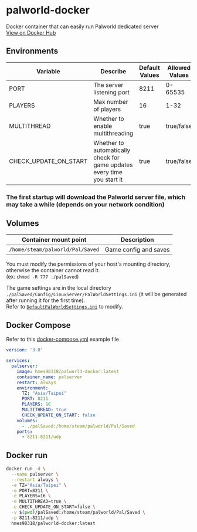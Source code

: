 # palworld-docker
Docker container that can easily run Palworld dedicated server  
[View on Docker Hub](https://hub.docker.com/r/hmes98318/palworld-docker)  


## Environments
| Variable              | Describe                          | Default Values | Allowed Values       |
|-----------------------|-----------------------------------|----------------|----------------------|
| PORT                  | The server listening port         | 8211           | 0-65535              |
| PLAYERS               | Max number of players             | 16             | 1-32                 |
| MULTITHREAD           | Whether to enable multithreading  | true           | true/false           |
| CHECK_UPDATE_ON_START | Whether to automatically check for game updates every time you start it   | true           | true/false   |

### The first startup will download the Palworld server file, which may take a while (depends on your network condition)  


## Volumes
| Container mount point             | Description           |
|-----------------------------------|-----------------------|
| `/home/steam/palworld/Pal/Saved`  | Game config and saves |

You must modify the permissions of your host's mounting directory, otherwise the container cannot read it.  
(ex: `chmod -R 777 ./palSaved`)  

The game settings are in the local directory `./palSaved/Config/LinuxServer/PalWorldSettings.ini` (it will be generated after running it for the first time).  
Refer to [`DefaultPalWorldSettings.ini`](./DefaultPalWorldSettings.ini) to modify.  


## Docker Compose
Refer to this [docker-compose.yml](./docker-compose.yml) example file

```yml
version: '3.8'

services:
  palserver:
    image: hmes98318/palworld-docker:latest
    container_name: palserver
    restart: always
    environment:
      TZ: "Asia/Taipei"
      PORT: 8211
      PLAYERS: 16
      MULTITHREAD: true
      CHECK_UPDATE_ON_START: false
    volumes:
      - ./palSaved:/home/steam/palworld/Pal/Saved
    ports:
      - 8211:8211/udp
```


## Docker run

```bash
docker run -d \
  --name palserver \
  --restart always \
  -e TZ="Asia/Taipei" \
  -e PORT=8211 \
  -e PLAYERS=16 \
  -e MULTITHREAD=true \
  -e CHECK_UPDATE_ON_START=false \
  -v $(pwd)/palSaved:/home/steam/palworld/Pal/Saved \
  -p 8211:8211/udp \
  hmes98318/palworld-docker:latest
```